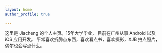 ```yaml
---
layout: home
author_profile: true

---
```

这里是 Jiacheng 的个人主页。15年大学毕业，
目前在广州从事 Android 以及 iOS 应用开发。
平常喜欢折腾点东西，喜欢看点书，喜欢摄影，XJB 拍点照片，偶尔也会写点什么。